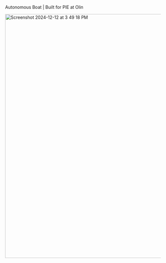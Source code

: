 Autonomous Boat | Built for PIE at Olin

<img width="788" alt="Screenshot 2024-12-12 at 3 49 18 PM" src="https://github.com/user-attachments/assets/e7ff7181-add0-45ed-a3b1-1ae384ea04a4" />
